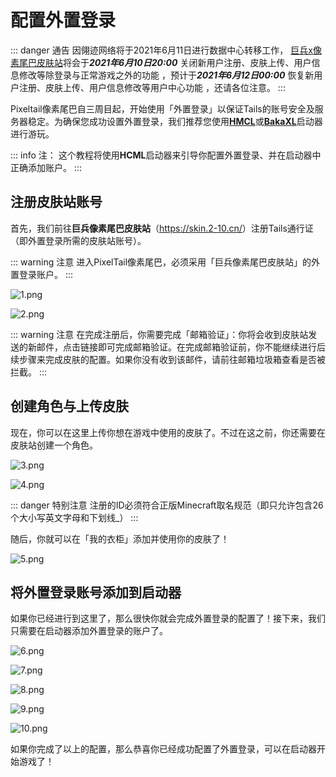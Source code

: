 # 配置外置登录

::: danger 通告
因翎迹网络将于2021年6月11日进行数据中心转移工作， [巨兵x像素尾巴皮肤站](https://skin.2-10.cn/)将会于***2021年6月10日20:00*** 关闭新用户注册、皮肤上传、用户信息修改等除登录与正常游戏之外的功能 ，预计于***2021年6月12日00:00*** 恢复新用户注册、皮肤上传、用户信息修改等用户中心功能 ，还请各位注意。
:::

Pixeltail像素尾巴自三周目起，开始使用「外置登录」以保证Tails的账号安全及服务器稳定。为确保您成功设置外置登录，我们推荐您使用[**HMCL**](https://hmcl.huangyuhui.net/)或[**BakaXL**](https://www.bakaxl.com/)启动器进行游玩。

::: info 注：
这个教程将使用**HCML**启动器来引导你配置外置登录、并在启动器中正确添加账户。
:::

## 注册皮肤站账号

首先，我们前往**巨兵像素尾巴皮肤站**（<https://skin.2-10.cn/>）注册Tails通行证（即外置登录所需的皮肤站账号）。

::: warning 注意
进入PixelTail像素尾巴，必须采用「巨兵像素尾巴皮肤站」的外置登录账户。
:::

![1.png](https://oss.landnet.cloud/beehive%2F4%2F1.png)

![2.png](https://oss.landnet.cloud/beehive%2F4%2F2.png)

::: warning 注意
在完成注册后，你需要完成「邮箱验证」：你将会收到皮肤站发送的新邮件，点击链接即可完成邮箱验证。在完成邮箱验证前，你不能继续进行后续步骤来完成皮肤的配置。如果你没有收到该邮件，请前往邮箱垃圾箱查看是否被拦截。
:::

## 创建角色与上传皮肤

现在，你可以在这里上传你想在游戏中使用的皮肤了。不过在这之前，你还需要在皮肤站创建一个角色。

![3.png](https://oss.landnet.cloud/beehive%2F4%2F3.png)

![4.png](https://oss.landnet.cloud/beehive%2F4%2F4.png)

::: danger 特别注意 
注册的ID必须符合正版Minecraft取名规范（即只允许包含26个大小写英文字母和下划线_）
:::

随后，你就可以在「我的衣柜」添加并使用你的皮肤了！

![5.png](https://oss.landnet.cloud/beehive%2F4%2F5.png)

## 将外置登录账号添加到启动器

如果你已经进行到这里了，那么很快你就会完成外置登录的配置了！接下来，我们只需要在启动器添加外置登录的账户了。

![6.png](https://oss.landnet.cloud/beehive%2F4%2F6.png)

![7.png](https://oss.landnet.cloud/beehive%2F4%2F7.png)

![8.png](https://oss.landnet.cloud/beehive%2F4%2F8.png)

![9.png](https://oss.landnet.cloud/beehive%2F4%2F9.png)

![10.png](https://oss.landnet.cloud/beehive%2F4%2F10.png)

如果你完成了以上的配置，那么恭喜你已经成功配置了外置登录，可以在启动器开始游戏了！
